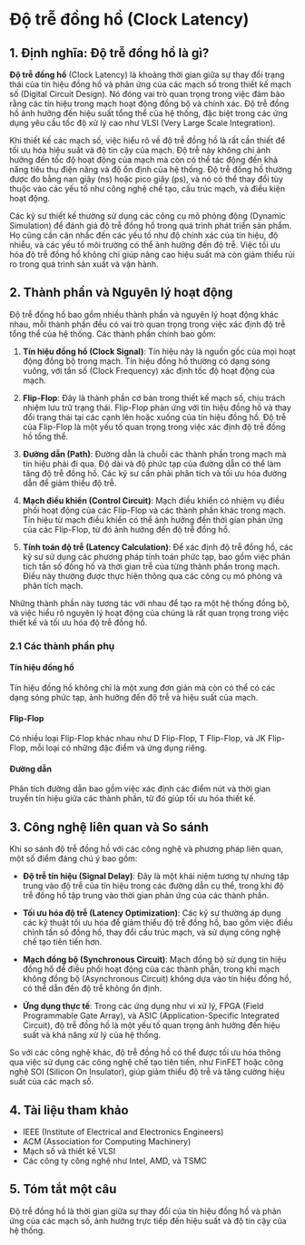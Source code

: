 # Độ trễ đồng hồ (Clock Latency)

## 1. Định nghĩa: Độ trễ đồng hồ là gì?
**Độ trễ đồng hồ** (Clock Latency) là khoảng thời gian giữa sự thay đổi trạng thái của tín hiệu đồng hồ và phản ứng của các mạch số trong thiết kế mạch số (Digital Circuit Design). Nó đóng vai trò quan trọng trong việc đảm bảo rằng các tín hiệu trong mạch hoạt động đồng bộ và chính xác. Độ trễ đồng hồ ảnh hưởng đến hiệu suất tổng thể của hệ thống, đặc biệt trong các ứng dụng yêu cầu tốc độ xử lý cao như VLSI (Very Large Scale Integration).

Khi thiết kế các mạch số, việc hiểu rõ về độ trễ đồng hồ là rất cần thiết để tối ưu hóa hiệu suất và độ tin cậy của mạch. Độ trễ này không chỉ ảnh hưởng đến tốc độ hoạt động của mạch mà còn có thể tác động đến khả năng tiêu thụ điện năng và độ ổn định của hệ thống. Độ trễ đồng hồ thường được đo bằng nan giây (ns) hoặc pico giây (ps), và nó có thể thay đổi tùy thuộc vào các yếu tố như công nghệ chế tạo, cấu trúc mạch, và điều kiện hoạt động.

Các kỹ sư thiết kế thường sử dụng các công cụ mô phỏng động (Dynamic Simulation) để đánh giá độ trễ đồng hồ trong quá trình phát triển sản phẩm. Họ cũng cần cân nhắc đến các yếu tố như độ chính xác của tín hiệu, độ nhiễu, và các yếu tố môi trường có thể ảnh hưởng đến độ trễ. Việc tối ưu hóa độ trễ đồng hồ không chỉ giúp nâng cao hiệu suất mà còn giảm thiểu rủi ro trong quá trình sản xuất và vận hành.

## 2. Thành phần và Nguyên lý hoạt động
Độ trễ đồng hồ bao gồm nhiều thành phần và nguyên lý hoạt động khác nhau, mỗi thành phần đều có vai trò quan trọng trong việc xác định độ trễ tổng thể của hệ thống. Các thành phần chính bao gồm:

1. **Tín hiệu đồng hồ (Clock Signal)**: Tín hiệu này là nguồn gốc của mọi hoạt động đồng bộ trong mạch. Tín hiệu đồng hồ thường có dạng sóng vuông, với tần số (Clock Frequency) xác định tốc độ hoạt động của mạch.

2. **Flip-Flop**: Đây là thành phần cơ bản trong thiết kế mạch số, chịu trách nhiệm lưu trữ trạng thái. Flip-Flop phản ứng với tín hiệu đồng hồ và thay đổi trạng thái tại các cạnh lên hoặc xuống của tín hiệu đồng hồ. Độ trễ của Flip-Flop là một yếu tố quan trọng trong việc xác định độ trễ đồng hồ tổng thể.

3. **Đường dẫn (Path)**: Đường dẫn là chuỗi các thành phần trong mạch mà tín hiệu phải đi qua. Độ dài và độ phức tạp của đường dẫn có thể làm tăng độ trễ đồng hồ. Các kỹ sư cần phải phân tích và tối ưu hóa đường dẫn để giảm thiểu độ trễ.

4. **Mạch điều khiển (Control Circuit)**: Mạch điều khiển có nhiệm vụ điều phối hoạt động của các Flip-Flop và các thành phần khác trong mạch. Tín hiệu từ mạch điều khiển có thể ảnh hưởng đến thời gian phản ứng của các Flip-Flop, từ đó ảnh hưởng đến độ trễ đồng hồ.

5. **Tính toán độ trễ (Latency Calculation)**: Để xác định độ trễ đồng hồ, các kỹ sư sử dụng các phương pháp tính toán phức tạp, bao gồm việc phân tích tần số đồng hồ và thời gian trễ của từng thành phần trong mạch. Điều này thường được thực hiện thông qua các công cụ mô phỏng và phân tích mạch.

Những thành phần này tương tác với nhau để tạo ra một hệ thống đồng bộ, và việc hiểu rõ nguyên lý hoạt động của chúng là rất quan trọng trong việc thiết kế và tối ưu hóa độ trễ đồng hồ.

### 2.1 Các thành phần phụ
#### Tín hiệu đồng hồ
Tín hiệu đồng hồ không chỉ là một xung đơn giản mà còn có thể có các dạng sóng phức tạp, ảnh hưởng đến độ trễ và hiệu suất của mạch.

#### Flip-Flop
Có nhiều loại Flip-Flop khác nhau như D Flip-Flop, T Flip-Flop, và JK Flip-Flop, mỗi loại có những đặc điểm và ứng dụng riêng.

#### Đường dẫn
Phân tích đường dẫn bao gồm việc xác định các điểm nút và thời gian truyền tín hiệu giữa các thành phần, từ đó giúp tối ưu hóa thiết kế.

## 3. Công nghệ liên quan và So sánh
Khi so sánh độ trễ đồng hồ với các công nghệ và phương pháp liên quan, một số điểm đáng chú ý bao gồm:

- **Độ trễ tín hiệu (Signal Delay)**: Đây là một khái niệm tương tự nhưng tập trung vào độ trễ của tín hiệu trong các đường dẫn cụ thể, trong khi độ trễ đồng hồ tập trung vào thời gian phản ứng của các thành phần.

- **Tối ưu hóa độ trễ (Latency Optimization)**: Các kỹ sư thường áp dụng các kỹ thuật tối ưu hóa để giảm thiểu độ trễ đồng hồ, bao gồm việc điều chỉnh tần số đồng hồ, thay đổi cấu trúc mạch, và sử dụng công nghệ chế tạo tiên tiến hơn.

- **Mạch đồng bộ (Synchronous Circuit)**: Mạch đồng bộ sử dụng tín hiệu đồng hồ để điều phối hoạt động của các thành phần, trong khi mạch không đồng bộ (Asynchronous Circuit) không dựa vào tín hiệu đồng hồ, có thể dẫn đến độ trễ không ổn định.

- **Ứng dụng thực tế**: Trong các ứng dụng như vi xử lý, FPGA (Field Programmable Gate Array), và ASIC (Application-Specific Integrated Circuit), độ trễ đồng hồ là một yếu tố quan trọng ảnh hưởng đến hiệu suất và khả năng xử lý của hệ thống.

So với các công nghệ khác, độ trễ đồng hồ có thể được tối ưu hóa thông qua việc sử dụng các công nghệ chế tạo tiên tiến, như FinFET hoặc công nghệ SOI (Silicon On Insulator), giúp giảm thiểu độ trễ và tăng cường hiệu suất của các mạch số.

## 4. Tài liệu tham khảo
- IEEE (Institute of Electrical and Electronics Engineers)
- ACM (Association for Computing Machinery)
- Mạch số và thiết kế VLSI
- Các công ty công nghệ như Intel, AMD, và TSMC

## 5. Tóm tắt một câu
Độ trễ đồng hồ là thời gian giữa sự thay đổi của tín hiệu đồng hồ và phản ứng của các mạch số, ảnh hưởng trực tiếp đến hiệu suất và độ tin cậy của hệ thống.